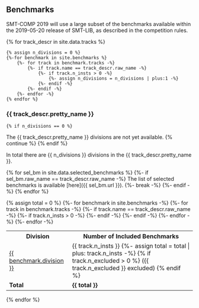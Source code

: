 ## Benchmarks
SMT-COMP 2019 will use a large subset of the benchmarks available within
the 2019-05-20 release of SMT-LIB, as described in the competition
rules.

{% for track_descr in site.data.tracks %}

    {% assign n_divisions = 0 %}
    {%-for benchmark in site.benchmarks %}
        {%- for track in benchmark.tracks -%}
            {%- if track.name == track_descr.raw_name -%}
                {%- if track.n_insts > 0 -%}
                    {%- assign n_divisions = n_divisions | plus:1 -%}
                {%- endif -%}
            {%- endif -%}
        {%- endfor -%}
    {% endfor %}

### {{ track_descr.pretty_name }}

    {% if n_divisions == 0 %}
The {{ track_descr.pretty_name }} divisions are not yet available.
        {% continue %}
    {% endif %}


In total there are
{{ n_divisions }} divisions in the {{ track_descr.pretty_name }}.

{% for sel_bm in site.data.selected_benchmarks %}
    {%- if sel_bm.raw_name == track_descr.raw_name -%}
The list of selected benchmarks is available [here]({{ sel_bm.url }}).
        {%- break -%}
    {%- endif -%}
{% endfor %}

<table>
<tr>
<th>Division</th>
<th>Number of Included Benchmarks</th>
</tr>
    {% assign total = 0 %}
    {%- for benchmark in site.benchmarks -%}
        {%- for track in benchmark.tracks -%}
            {%- if track.name == track_descr.raw_name -%}
                {%- if track.n_insts > 0 -%}
<tr>
<td><a href="{{ benchmark.url }}">{{ benchmark.division }}</a></td>
<td>{{ track.n_insts }}
                    {%- assign total = total | plus: track.n_insts -%}
                    {% if track.n_excluded > 0 %}
({{ track.n_excluded }} excluded)
                    {% endif %}
</td>
</tr>
                {%- endif -%}
            {%- endif -%}
        {%- endfor -%}
    {%- endfor -%}
<tr>
<td>
<b>Total</b>
</td>
<td>
<b>{{ total }}</b>
</td>
</tr>
</table>

{% endfor %}

